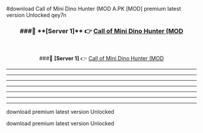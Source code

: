 #download Call of Mini Dino Hunter (MOD A.PK [MOD] premium latest version Unlocked qey7n 



<div align="center">
<h3>###🔹 **[Server 1]** 👉 <a href="https://download1apk.web.app/">Call of Mini Dino Hunter (MOD</a></h3><br>


###🔹 **[Server 1]** 👉 <a href="https://download1apk.web.app/">Call of Mini Dino Hunter (MOD</a></h3>
</div>



----------------------------------------------------------

----------------------------------------------------------

----------------------------------------------------------

----------------------------------------------------------

----------------------------------------------------------

----------------------------------------------------------

----------------------------------------------------------

download premium latest version Unlocked

download premium latest version Unlocked
